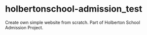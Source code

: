 # holbertonschool-admission_test
Create own simple website from scratch. Part of Holberton School Admission Project.
